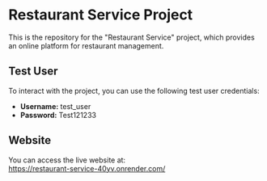 # Restaurant Service Project

This is the repository for the "Restaurant Service" project, which provides an online platform for restaurant management.

## Test User

To interact with the project, you can use the following test user credentials:

- **Username:** test_user
- **Password:** Test121233

## Website

You can access the live website at:  
https://restaurant-service-40yv.onrender.com/
